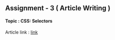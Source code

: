 ## Assignment - 3 ( Article Writing )

#### Topic : CSS: Selectors 

Article link : [link](https://sm8uti.hashnode.dev/css-everything-you-need-to-know-about-targeting-elements)
